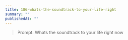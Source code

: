 ```yaml
---
title: 186-whats-the-soundtrack-to-your-life-right
summary: ""
publishedAt: ""
---
```


> Prompt: Whats the soundtrack to your life right now

